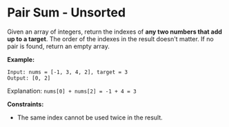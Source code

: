 # Pair Sum - Unsorted

Given an array of integers, return the indexes of **any two numbers that add up to a target**. The order of the indexes in the result doesn't matter. If no pair is found, return an empty array.

**Example:**
```
Input: nums = [-1, 3, 4, 2], target = 3
Output: [0, 2]
```
Explanation: `nums[0] + nums[2] = -1 + 4 = 3`

**Constraints:**
- The same index cannot be used twice in the result.